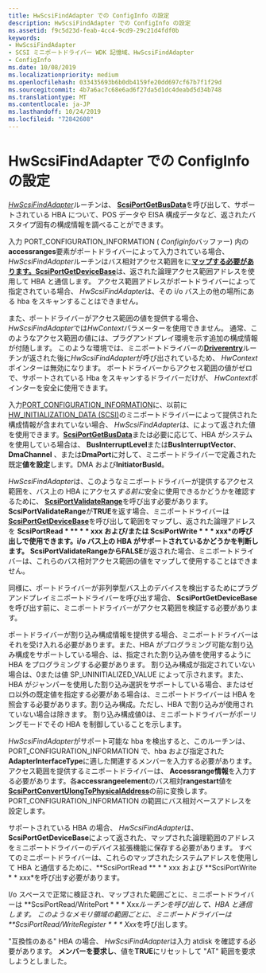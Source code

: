 ```yaml
---
title: HwScsiFindAdapter での ConfigInfo の設定
description: HwScsiFindAdapter での ConfigInfo の設定
ms.assetid: f9c5d23d-feab-4cc4-9cd9-29c21d4fdf0b
keywords:
- HwScsiFindAdapter
- SCSI ミニポートドライバー WDK 記憶域、HwScsiFindAdapter
- ConfigInfo
ms.date: 10/08/2019
ms.localizationpriority: medium
ms.openlocfilehash: 033435693b6b0db4159fe20dd697cf67b7f1f29d
ms.sourcegitcommit: 4b7a6ac7c68e6ad6f27da5d1dc4deabd5d34b748
ms.translationtype: MT
ms.contentlocale: ja-JP
ms.lasthandoff: 10/24/2019
ms.locfileid: "72842608"
---
```

# <a name="setting-up-configinfo-in-hwscsifindadapter"></a>HwScsiFindAdapter での ConfigInfo の設定

[*HwScsiFindAdapter*](https://docs.microsoft.com/previous-versions/windows/hardware/drivers/ff557300(v=vs.85))ルーチンは、 [**ScsiPortGetBusData**](https://docs.microsoft.com/windows-hardware/drivers/ddi/srb/nf-srb-scsiportgetbusdata)を呼び出して、サポートされている HBA について、POS データや EISA 構成データなど、返されたバスタイプ固有の構成情報を調べることができます。

入力 PORT_CONFIGURATION_INFORMATION ( *Configinfo*バッファー) 内の**accessranges**要素がポートドライバーによって入力されている場合、 *HwScsiFindAdapter*ルーチンはバス相対アクセス範囲をに[**マップする必要があります。ScsiPortGetDeviceBase**](https://docs.microsoft.com/windows-hardware/drivers/ddi/srb/nf-srb-scsiportgetdevicebase)は、返された論理アクセス範囲アドレスを使用して HBA と通信します。 アクセス範囲アドレスがポートドライバーによって指定されている場合、 *HwScsiFindAdapter*は、その i/o バス上の他の場所にある hba をスキャンすることはできません。

また、ポートドライバーがアクセス範囲の値を提供する場合、 *HwScsiFindAdapter*では*HwContext*パラメーターを使用できません。 通常、このようなアクセス範囲の値には、プラグアンドプレイ環境を示す追加の構成情報が付随します。 このような環境では、ミニポートドライバーの[**Driverentry**](driverentry-of-scsi-miniport-driver.md)ルーチンが返された後に*HwScsiFindAdapter*が呼び出されているため、 *HwContext*ポインターは無効になります。 ポートドライバーからアクセス範囲の値がゼロで、サポートされている Hba をスキャンするドライバーだけが、 *HwContext*ポインターを安全に使用できます。

入力[PORT_CONFIGURATION_INFORMATION](https://docs.microsoft.com/windows-hardware/drivers/ddi/srb/ns-srb-_port_configuration_information)に、以前に[HW_INITIALIZATION_DATA (SCSI)](https://docs.microsoft.com/windows-hardware/drivers/ddi/srb/ns-srb-_hw_initialization_data)のミニポートドライバーによって提供された構成情報が含まれていない場合、 *HwScsiFindAdapter*は、によって返された値を使用できます。[**ScsiPortGetBusData**](https://docs.microsoft.com/windows-hardware/drivers/ddi/srb/nf-srb-scsiportgetbusdata)または必要に応じて、HBA がシステムを使用している場合は、 **BusInterruptLevel**または**BusInterruptVector**、 **DmaChannel** 、または**DmaPort**に対して、ミニポートドライバーで定義された既定**値を設定**します。DMA および**InitiatorBusId**。

*HwScsiFindAdapter*は、このようなミニポートドライバーが提供するアクセス範囲を、バス上の HBA にアクセス*する前に*安全に使用できるかどうかを確認するために、 [**ScsiPortValidateRange**](https://docs.microsoft.com/windows-hardware/drivers/ddi/srb/nf-srb-scsiportvalidaterange)を呼び出す必要があります。 **ScsiPortValidateRange**が**TRUE**を返す場合、ミニポートドライバーは[**ScsiPortGetDeviceBase**](https://docs.microsoft.com/windows-hardware/drivers/ddi/srb/nf-srb-scsiportgetdevicebase)を呼び出して範囲をマップし、返された論理アドレスを **ScsiPortRead * ** * * xxx および/または **ScsiPortWrite * * * xxx*の呼び出しで使用できます。i/o バス上の HBA がサポートされているかどうかを判断します。 **ScsiPortValidateRange**から**FALSE**が返された場合、ミニポートドライバーは、これらのバス相対アクセス範囲の値をマップして使用することはできません。

同様に、ポートドライバーが非列挙型バス上のデバイスを検出するためにプラグアンドプレイミニポートドライバーを呼び出す場合、 **ScsiPortGetDeviceBase**を呼び出す前に、ミニポートドライバーがアクセス範囲を検証する必要があります。

ポートドライバーが割り込み構成情報を提供する場合、ミニポートドライバーはそれを受け入れる必要があります。また、HBA がプログラミング可能な割り込み構成をサポートしている場合、は、指定された割り込み値を使用するように HBA をプログラミングする必要があります。 割り込み構成が指定されていない場合は、0または値 SP_UNINITIALIZED_VALUE によって示されます。また、HBA がジャンパーを使用した割り込み選択をサポートしている場合、またはゼロ以外の既定値を指定する必要がある場合は、ミニポートドライバーは HBA を照会する必要があります。割り込み構成。ただし、HBA で割り込みが使用されていない場合は除きます。 割り込み構成値0は、ミニポートドライバーがポーリングモードでその HBA を制御していることを示します。

*HwScsiFindAdapter*がサポート可能な hba を検出すると、このルーチンは、PORT_CONFIGURATION_INFORMATION で、hba および指定された**AdapterInterfaceType**に適した関連するメンバーを入力する必要があります。 アクセス範囲を提供するミニポートドライバーは、 **Accessrange情報**を入力する必要があります。各**accessrangeelement**のバス相対**rangestart**値を[**ScsiPortConvertUlongToPhysicalAddress**](https://docs.microsoft.com/windows-hardware/drivers/ddi/srb/nf-srb-scsiportconvertulongtophysicaladdress)の前に変換します。PORT_CONFIGURATION_INFORMATION の範囲にバス相対ベースアドレスを設定します。

サポートされている HBA の場合、 *HwScsiFindAdapter*は、 **ScsiPortGetDeviceBase**によって返された、マップされた論理範囲のアドレスをミニポートドライバーのデバイス拡張機能に保存する必要があります。 すべてのミニポートドライバーは、これらのマップされたシステムアドレスを使用して HBA と通信するために、**ScsiPortRead ** * * xxx および **ScsiPortWrite * * xxx*を呼び出す必要があります。

I/o スペースで正常に検証され、マップされた範囲ごとに、ミニポートドライバーは **ScsiPortRead/WritePort * * * Xxx*ルーチンを呼び出して、HBA と通信します。 このようなメモリ領域の範囲ごとに、ミニポートドライバーは **ScsiPortRead/WriteRegister * * * Xxx*を呼び出します。

"互換性のある" HBA の場合、 *HwScsiFindAdapter*は入力 atdisk を確認する必要があります。 **メンバーを要求し**、値を**TRUE**にリセットして "AT" 範囲を要求しようとしました。
